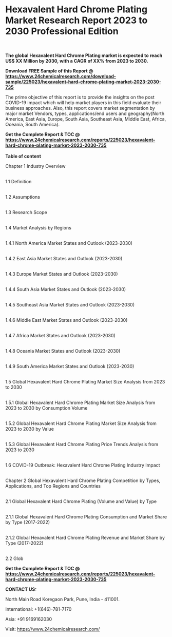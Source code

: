 <h1>Hexavalent Hard Chrome Plating Market Research Report 2023 to 2030 Professional Edition</h1><br/><p><strong>The global Hexavalent Hard Chrome Plating market is expected to reach US$ XX Million by 2030, with a <strong>CAGR</strong> of XX% from 2023 to 2030.</strong></p><div><b>Download FREE Sample of this Report @ <a href="https://www.24chemicalresearch.com/download-sample/225023/hexavalent-hard-chrome-plating-market-2023-2030-735">https://www.24chemicalresearch.com/download-sample/225023/hexavalent-hard-chrome-plating-market-2023-2030-735</a></b></div><p>The prime objective of this report is to provide the insights on the post COVID-19 impact which will help market players in this field evaluate their business approaches. Also, this report covers market segmentation by major market Vendors, types, applications/end users and geography(North America, East Asia, Europe, South Asia, Southeast Asia, Middle East, Africa, Oceania, South America).</p><div><b>Get the Complete Report & TOC @ <a href="https://www.24chemicalresearch.com/reports/225023/hexavalent-hard-chrome-plating-market-2023-2030-735">https://www.24chemicalresearch.com/reports/225023/hexavalent-hard-chrome-plating-market-2023-2030-735</a></b></div><br><b>Table of content</b><p>Chapter 1 Industry Overview<br />
 
 <br>1.1 Definition<br />
 
 <br>1.2 Assumptions<br />
 
 <br>1.3 Research Scope<br />
 
 <br>1.4 Market Analysis by Regions<br />
 
 <br>1.4.1 North America Market States and Outlook (2023-2030)<br />
 
 <br>1.4.2 East Asia Market States and Outlook (2023-2030)<br />
 
 <br>1.4.3 Europe Market States and Outlook (2023-2030)<br />
 
 <br>1.4.4 South Asia Market States and Outlook (2023-2030)<br />
 
 <br>1.4.5 Southeast Asia Market States and Outlook (2023-2030)<br />
 
 <br>1.4.6 Middle East Market States and Outlook (2023-2030)<br />
 
 <br>1.4.7 Africa Market States and Outlook (2023-2030)<br />
 
 <br>1.4.8 Oceania Market States and Outlook (2023-2030)<br />
 
 <br>1.4.9 South America Market States and Outlook (2023-2030)<br />
 
 <br>1.5 Global Hexavalent Hard Chrome Plating Market Size Analysis from 2023 to 2030<br />
 
 <br>1.5.1 Global Hexavalent Hard Chrome Plating Market Size Analysis from 2023 to 2030 by Consumption Volume<br />
 
 <br>1.5.2 Global Hexavalent Hard Chrome Plating Market Size Analysis from 2023 to 2030 by Value<br />
 
 <br>1.5.3 Global Hexavalent Hard Chrome Plating Price Trends Analysis from 2023 to 2030<br />
 
 <br>1.6 COVID-19 Outbreak: Hexavalent Hard Chrome Plating Industry Impact<br />
 
 <br>Chapter 2 Global Hexavalent Hard Chrome Plating Competition by Types, Applications, and Top Regions and Countries<br />
 
 <br>2.1 Global Hexavalent Hard Chrome Plating (Volume and Value) by Type<br />
 
 <br>2.1.1 Global Hexavalent Hard Chrome Plating Consumption and Market Share by Type (2017-2022)<br />
 
 <br>2.1.2 Global Hexavalent Hard Chrome Plating Revenue and Market Share by Type (2017-2022)<br />
 
 <br>2.2 Glob<br><div><b>Get the Complete Report & TOC @ <a href="https://www.24chemicalresearch.com/reports/225023/hexavalent-hard-chrome-plating-market-2023-2030-735">https://www.24chemicalresearch.com/reports/225023/hexavalent-hard-chrome-plating-market-2023-2030-735</a></b></div></p>
 
 <b>CONTACT US:</b><br>
 
 North Main Road Koregaon Park, Pune, India - 411001.<br/>
 
 International: +1(646)-781-7170<br/>
 
 Asia: +91 9169162030<br/>
 
 Visit: <a href="https://www.24chemicalresearch.com/">https://www.24chemicalresearch.com/</a>
 
 <br>